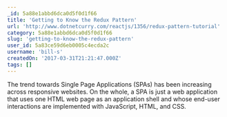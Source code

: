 ```yaml
---
_id: 5a88e1abbd6dca0d5f0d1f66
title: 'Getting to Know the Redux Pattern'
url: 'http://www.dotnetcurry.com/reactjs/1356/redux-pattern-tutorial'
category: 5a88e1abbd6dca0d5f0d1f66
slug: 'getting-to-know-the-redux-pattern'
user_id: 5a83ce59d6eb0005c4ecda2c
username: 'bill-s'
createdOn: '2017-03-31T21:21:47.000Z'
tags: []
---
```


The trend towards Single Page Applications (SPAs) has been increasing across responsive websites. On the whole, a SPA is just a web application that uses one HTML web page as an application shell and whose end-user interactions are implemented with JavaScript, HTML, and CSS.
